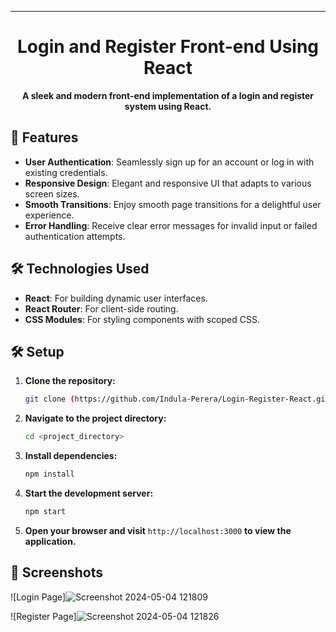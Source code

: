 

---
<h1 align="center">Login and Register Front-end Using React</h1>

<p align="center">
  <b>A sleek and modern front-end implementation of a login and register system using React.</b>
</p>


## 🚀 Features

- **User Authentication**: Seamlessly sign up for an account or log in with existing credentials.
- **Responsive Design**: Elegant and responsive UI that adapts to various screen sizes.
- **Smooth Transitions**: Enjoy smooth page transitions for a delightful user experience.
- **Error Handling**: Receive clear error messages for invalid input or failed authentication attempts.

## 🛠️ Technologies Used

- **React**: For building dynamic user interfaces.
- **React Router**: For client-side routing.
- **CSS Modules**: For styling components with scoped CSS.

## 🛠️ Setup

1. **Clone the repository:**

   ```bash
   git clone (https://github.com/Indula-Perera/Login-Register-React.git)
   ```

2. **Navigate to the project directory:**

   ```bash
   cd <project_directory>
   ```

3. **Install dependencies:**

   ```bash
   npm install
   ```

4. **Start the development server:**

   ```bash
   npm start
   ```

5. **Open your browser and visit** `http://localhost:3000` **to view the application.**

## 🎨 Screenshots

![Login Page]![Screenshot 2024-05-04 121809](https://github.com/Indula-Perera/Login-Register-React/assets/105506303/3b71bdbc-091a-43a2-ba52-f5baba1ff4b4)


![Register Page]![Screenshot 2024-05-04 121826](https://github.com/Indula-Perera/Login-Register-React/assets/105506303/2412769e-dd43-4b8e-bb42-16c14f080729)

